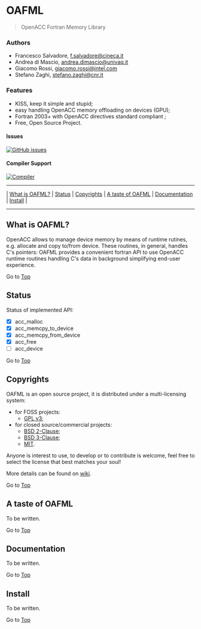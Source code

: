 <a name="top"></a>

# OAFML

> OpenACC Fortran Memory Library

### Authors

+ Francesco Salvadore, [f.salvadore@cineca.it](mailto:f.salvadore@cineca.it)
+ Andrea di Mascio, [andrea.dimascio@univaq.it](andrea.dimascio@univaq.it)
+ Giacomo Rossi, [giacomo.rossi@intel.com](giacomo.rossi@intel.com)
+ Stefano Zaghi, [stefano.zaghi@cnr.it](stefano.zaghi@cnr.it)

### Features

+ KISS, keep it simple and stupid;
+ easy handling OpenACC memory offloading on devices (GPU);
+ Fortran 2003+ with OpenACC directives standard compliant ;
+ Free, Open Source Project.

#### Issues

[![GitHub issues](https://img.shields.io/github/issues/szaghi/OAFML.svg)]()

#### Compiler Support

[![Compiler](https://img.shields.io/badge/NVidia-SDK-24.1.svg)]()

---

| [What is OAFML?](#what-is-oafml) | [Status](#status) | [Copyrights](#copyrights) | [A taste of OAFML](#a-taste-of-oafml) | [Documentation](#documentation) | [Install](#install) |

---

## What is OAFML?

OpenACC allows to manage device memory by means of runtime rutines, e.g. allocate and copy to/from device. These routines,
in general, handles C's pointers: OAFML provides a convenient fortran API to use OpenACC runtime routines handling C's data
in background simplifying end-user experience.

Go to [Top](#top)

## Status

Status of implemented API:

+ [x] acc_malloc
+ [x] acc_memcpy_to_device
+ [x] acc_memcpy_from_device
+ [x] acc_free
+ [ ] acc_device

Go to [Top](#top)

## Copyrights

OAFML is an open source project, it is distributed under a multi-licensing system:

+ for FOSS projects:
  - [GPL v3](http://www.gnu.org/licenses/gpl-3.0.html);
+ for closed source/commercial projects:
  - [BSD 2-Clause](http://opensource.org/licenses/BSD-2-Clause);
  - [BSD 3-Clause](http://opensource.org/licenses/BSD-3-Clause);
  - [MIT](http://opensource.org/licenses/MIT).

Anyone is interest to use, to develop or to contribute is welcome, feel free to select the license that best matches your soul!

More details can be found on [wiki](https://github.com/szaghi/OAFML/wiki/Copyrights).

Go to [Top](#top)

## A taste of OAFML

To be written.

Go to [Top](#top)

## Documentation

To be written.

Go to [Top](#top)

## Install

To be written.

Go to [Top](#top)
